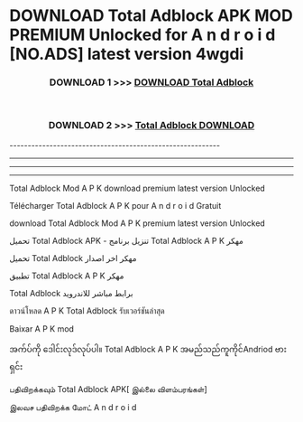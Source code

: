 # DOWNLOAD Total Adblock  APK MOD PREMIUM Unlocked for A n d r o i d [NO.ADS] latest version 4wgdi 



<div align="center">

<h3>DOWNLOAD 1 >>> <a href="https://getmod2.web.app/?judul=Total Adblock ">DOWNLOAD Total Adblock </a></h3><br>

<h3>DOWNLOAD 2 >>> <a href="https://getmod2.web.app/?judul=Total Adblock ">Total Adblock  DOWNLOAD </a></h3>

</div>
----------------------------------------------------------

----------------------------------------------------------

----------------------------------------------------------

----------------------------------------------------------

Total Adblock  Mod A P K download premium latest version Unlocked

Télécharger Total Adblock  A P K pour A n d r o i d Gratuit

download Total Adblock  Mod A P K premium latest version Unlocked

تحميل Total Adblock  APK - تنزيل برنامج Total Adblock  A P K مهكر

تحميل Total Adblock  مهكر اخر اصدار

تطبيق Total Adblock  A P K مهكر

Total Adblock  برابط مباشر للاندرويد

ดาวน์โหลด A P K Total Adblock  รับเวอร์ชันล่าสุด

Baixar A P K mod

အက်ပ်ကို ဒေါင်းလုဒ်လုပ်ပါ။ Total Adblock  A P K အမည်သည်ကူကိုင်Andriod ဗားရှင်း

பதிவிறக்கவும் Total Adblock  APK[ இல்லை விளம்பரங்கள்] 
 
இலவச பதிவிறக்க மோட் A n d r o i d




